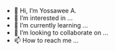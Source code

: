 - 👋 Hi, I’m Yossawee A.
- 👀 I’m interested in ...
- 🌱 I’m currently learning ...
- 💞️ I’m looking to collaborate on ...
- 📫 How to reach me ...

<!---
Amornkundej/Amornkundej is a ✨ special ✨ repository because its `README.md` (this file) appears on your GitHub profile.
You can click the Preview link to take a look at your changes.
--->

